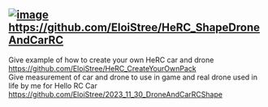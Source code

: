 
[![image](https://github.com/EloiStree/HeRC_ShapeDroneAndCarRC/assets/20149493/7b247f11-2c80-4d76-8690-aaf5a9d85334)](https://github.com/EloiStree/HeRC_ShapeDroneAndCarRC)  
https://github.com/EloiStree/HeRC_ShapeDroneAndCarRC  
---------------  
Give example of how to create your own HeRC car and drone https://github.com/EloiStree/HeRC_CreateYourOwnPack  
Give measurement of car and drone to use in game and real drone used in life by me for Hello RC Car https://github.com/EloiStree/2023_11_30_DroneAndCarRCShape  
